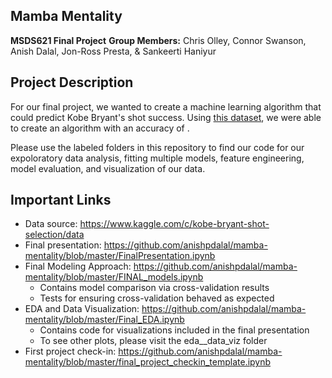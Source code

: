 Mamba Mentality
------

__MSDS621 Final Project__
__Group Members:__ Chris Olley, Connor Swanson, Anish Dalal, Jon-Ross Presta, & Sankeerti Haniyur


Project Description
---
For our final project, we wanted to create a machine learning algorithm that could predict Kobe Bryant's shot success. Using [this dataset](https://www.kaggle.com/c/kobe-bryant-shot-selection/data), we were able to create an algorithm with an accuracy of <INSERT ACCURACY HERE>.

Please use the labeled folders in this repository to find our code for our expoloratory data analysis, fitting multiple models, feature engineering, model evaluation, and visualization of our data.


Important Links
---

- Data source: https://www.kaggle.com/c/kobe-bryant-shot-selection/data
- Final presentation: https://github.com/anishpdalal/mamba-mentality/blob/master/FinalPresentation.ipynb
- Final Modeling Approach: https://github.com/anishpdalal/mamba-mentality/blob/master/FINAL_models.ipynb
  - Contains model comparison via cross-validation results
  - Tests for ensuring cross-validation behaved as expected
- EDA and Data Visualization: https://github.com/anishpdalal/mamba-mentality/blob/master/Final_EDA.ipynb
  - Contains code for visualizations included in the final presentation
  - To see other plots, please visit the eda__data_viz folder
- First project check-in: https://github.com/anishpdalal/mamba-mentality/blob/master/final_project_checkin_template.ipynb

